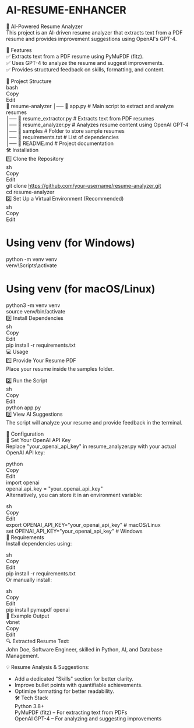# AI-RESUME-ENHANCER

📄 AI-Powered Resume Analyzer<br/>
This project is an AI-driven resume analyzer that extracts text from a PDF resume and provides improvement suggestions using OpenAI's GPT-4.<br/>

🚀 Features<br/>
✅ Extracts text from a PDF resume using PyMuPDF (fitz).<br/>
✅ Uses GPT-4 to analyze the resume and suggest improvements.<br/>
✅ Provides structured feedback on skills, formatting, and content.<br/>

📂 Project Structure<br/>
bash<br/>
Copy<br/>
Edit<br/>
📁 resume-analyzer
│── 📄 app.py                  # Main script to extract and analyze resumes<br/>
│── 📄 resume_extractor.py      # Extracts text from PDF resumes<br/>
│── 📄 resume_analyzer.py       # Analyzes resume content using OpenAI GPT-4<br/>
│── 📂 samples                  # Folder to store sample resumes<br/>
│── 📄 requirements.txt         # List of dependencies<br/>
│── 📄 README.md                # Project documentation<br/>
🛠 Installation<br/>
1️⃣ Clone the Repository<br/>
sh<br/>
Copy<br/>
Edit<br/>
git clone https://github.com/your-username/resume-analyzer.git<br/>
cd resume-analyzer<br/>
2️⃣ Set Up a Virtual Environment (Recommended)<br/>
sh<br/>
Copy<br/>
Edit<br/>
# Using venv (for Windows)<br/>
python -m venv venv<br/>
venv\Scripts\activate<br/>

# Using venv (for macOS/Linux)<br/>
python3 -m venv venv<br/>
source venv/bin/activate<br/>
3️⃣ Install Dependencies<br/>
sh<br/>
Copy<br/>
Edit<br/>
pip install -r requirements.txt<br/>
💻 Usage<br/>
1️⃣ Provide Your Resume PDF<br/>
Place your resume inside the samples folder.<br/>

2️⃣ Run the Script<br/>
sh<br/>
Copy<br/>
Edit<br/>
python app.py<br/>
3️⃣ View AI Suggestions<br/>
The script will analyze your resume and provide feedback in the terminal.<br/>

🔧 Configuration<br/>
🔑 Set Your OpenAI API Key<br/>
Replace "your_openai_api_key" in resume_analyzer.py with your actual OpenAI API key:<br/>

python<br/>
Copy<br/>
Edit<br/>
import openai<br/>
openai.api_key = "your_openai_api_key"<br/>
Alternatively, you can store it in an environment variable:<br/>

sh<br/>
Copy<br/>
Edit<br/>
export OPENAI_API_KEY="your_openai_api_key"  # macOS/Linux<br/>
set OPENAI_API_KEY="your_openai_api_key"    # Windows<br/>
📜 Requirements<br/>
Install dependencies using:<br/>

sh<br/>
Copy<br/>
Edit<br/>
pip install -r requirements.txt<br/>
Or manually install:<br/>

sh<br/>
Copy<br/>
Edit<br/>
pip install pymupdf openai<br/>
📌 Example Output<br/>
vbnet<br/>
Copy<br/>
Edit<br/>
🔍 Extracted Resume Text:<br/>
John Doe, Software Engineer, skilled in Python, AI, and Database Management.<br/>

💡 Resume Analysis & Suggestions:<br/>
- Add a dedicated "Skills" section for better clarity.<br/>
- Improve bullet points with quantifiable achievements.<br/>
- Optimize formatting for better readability.<br/>
🛠 Tech Stack<br/>
Python 3.8+<br/>
PyMuPDF (fitz) – For extracting text from PDFs<br/>
OpenAI GPT-4 – For analyzing and suggesting improvements<br/>
